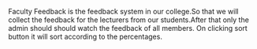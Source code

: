 Faculty Feedback is the feedback system in our college.So that we will collect the feedback for the lecturers from our students.After that only the admin should should watch the feedback of all members. On clicking sort button it will sort according to the percentages.

